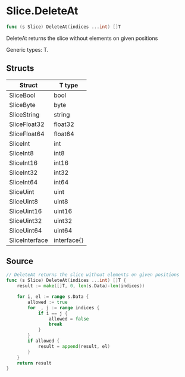 # Slice.DeleteAt

```go
func (s Slice) DeleteAt(indices ...int) []T
```

DeleteAt returns the slice without elements on given positions

Generic types: T.

## Structs

| Struct | T type |
| ------ | ------ |
| SliceBool | bool |
| SliceByte | byte |
| SliceString | string |
| SliceFloat32 | float32 |
| SliceFloat64 | float64 |
| SliceInt | int |
| SliceInt8 | int8 |
| SliceInt16 | int16 |
| SliceInt32 | int32 |
| SliceInt64 | int64 |
| SliceUint | uint |
| SliceUint8 | uint8 |
| SliceUint16 | uint16 |
| SliceUint32 | uint32 |
| SliceUint64 | uint64 |
| SliceInterface | interface{} |

## Source

```go
// DeleteAt returns the slice without elements on given positions
func (s Slice) DeleteAt(indices ...int) []T {
	result := make([]T, 0, len(s.Data)-len(indices))

	for i, el := range s.Data {
		allowed := true
		for _, j := range indices {
			if i == j {
				allowed = false
				break
			}
		}
		if allowed {
			result = append(result, el)
		}
	}
	return result
}
```

